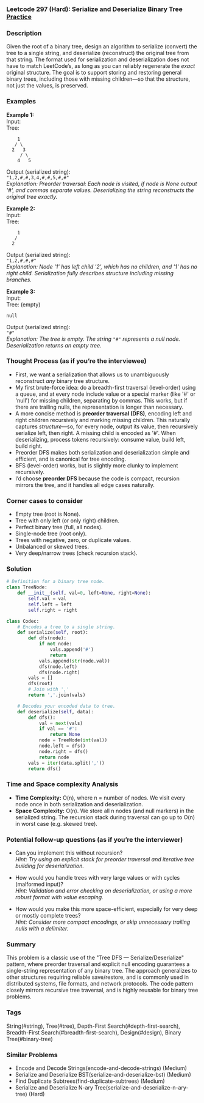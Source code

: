 ### Leetcode 297 (Hard): Serialize and Deserialize Binary Tree [Practice](https://leetcode.com/problems/serialize-and-deserialize-binary-tree)

### Description  
Given the root of a binary tree, design an algorithm to serialize (convert) the tree to a single string, and deserialize (reconstruct) the original tree from that string. The format used for serialization and deserialization does not have to match LeetCode’s, as long as you can reliably regenerate the *exact* original structure. The goal is to support storing and restoring general binary trees, including those with missing children—so that the structure, not just the values, is preserved.

### Examples  

**Example 1:**  
Input:  
Tree:
```
    1
   / \
  2   3
     / \
    4   5
```
Output (serialized string):  
`"1,2,#,#,3,4,#,#,5,#,#"`  
*Explanation: Preorder traversal: Each node is visited, if node is None output '#', and commas separate values. Deserializing the string reconstructs the original tree exactly.*

**Example 2:**  
Input:  
Tree:
```
    1
   /
  2
```
Output (serialized string):  
`"1,2,#,#,#"`  
*Explanation: Node '1' has left child '2', which has no children, and '1' has no right child. Serialization fully describes structure including missing branches.*

**Example 3:**  
Input:  
Tree: (empty)
```
null
```
Output (serialized string):  
`"#"`  
*Explanation: The tree is empty. The string `"#"` represents a null node. Deserialization returns an empty tree.*

### Thought Process (as if you’re the interviewee)  

- First, we want a serialization that allows us to unambiguously reconstruct *any* binary tree structure.  
- My first brute-force idea: do a breadth-first traversal (level-order) using a queue, and at every node include value or a special marker (like '#' or 'null') for missing children, separating by commas. This works, but if there are trailing nulls, the representation is longer than necessary.
- A more concise method is **preorder traversal (DFS)**, encoding left and right children recursively and marking missing children. This naturally captures *structure*—so, for every node, output its value, then recursively serialize left, then right. A missing child is encoded as '#'. When deserializing, process tokens recursively: consume value, build left, build right.
- Preorder DFS makes both serialization and deserialization simple and efficient, and is canonical for tree encoding.
- BFS (level-order) works, but is slightly more clunky to implement recursively.
- I’d choose **preorder DFS** because the code is compact, recursion mirrors the tree, and it handles all edge cases naturally.

### Corner cases to consider  
- Empty tree (root is None).
- Tree with only left (or only right) children.
- Perfect binary tree (full, all nodes).
- Single-node tree (root only).
- Trees with negative, zero, or duplicate values.
- Unbalanced or skewed trees.
- Very deep/narrow trees (check recursion stack).

### Solution

```python
# Definition for a binary tree node.
class TreeNode:
    def __init__(self, val=0, left=None, right=None):
        self.val = val
        self.left = left
        self.right = right

class Codec:
    # Encodes a tree to a single string.
    def serialize(self, root):
        def dfs(node):
            if not node:
                vals.append('#')
                return
            vals.append(str(node.val))
            dfs(node.left)
            dfs(node.right)
        vals = []
        dfs(root)
        # Join with ','
        return ','.join(vals)

    # Decodes your encoded data to tree.
    def deserialize(self, data):
        def dfs():
            val = next(vals)
            if val == '#':
                return None
            node = TreeNode(int(val))
            node.left = dfs()
            node.right = dfs()
            return node
        vals = iter(data.split(','))
        return dfs()
```

### Time and Space complexity Analysis  

- **Time Complexity:** O(n), where n = number of nodes. We visit every node once in both serialization and deserialization.
- **Space Complexity:** O(n). We store all n nodes (and null markers) in the serialized string. The recursion stack during traversal can go up to O(n) in worst case (e.g. skewed tree).

### Potential follow-up questions (as if you’re the interviewer)  

- Can you implement this without recursion?  
  *Hint: Try using an explicit stack for preorder traversal and iterative tree building for deserialization.*

- How would you handle trees with very large values or with cycles (malformed input)?  
  *Hint: Validation and error checking on deserialization, or using a more robust format with value escaping.*

- How would you make this more space-efficient, especially for very deep or mostly complete trees?  
  *Hint: Consider more compact encodings, or skip unnecessary trailing nulls with a delimiter.*

### Summary
This problem is a classic use of the "Tree DFS — Serialize/Deserialize" pattern, where preorder traversal and explicit null encoding guarantees a single-string representation of any binary tree. The approach generalizes to other structures requiring reliable save/restore, and is commonly used in distributed systems, file formats, and network protocols. The code pattern closely mirrors recursive tree traversal, and is highly reusable for binary tree problems.

### Tags
String(#string), Tree(#tree), Depth-First Search(#depth-first-search), Breadth-First Search(#breadth-first-search), Design(#design), Binary Tree(#binary-tree)

### Similar Problems
- Encode and Decode Strings(encode-and-decode-strings) (Medium)
- Serialize and Deserialize BST(serialize-and-deserialize-bst) (Medium)
- Find Duplicate Subtrees(find-duplicate-subtrees) (Medium)
- Serialize and Deserialize N-ary Tree(serialize-and-deserialize-n-ary-tree) (Hard)